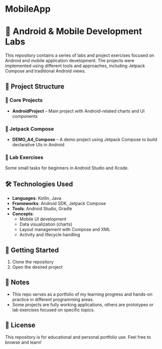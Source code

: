 # MobileApp
# 📱 Android & Mobile Development Labs

This repository contains a series of labs and project exercises focused on Android and mobile application development. The projects were implemented using different tools and approaches, including Jetpack Compose and traditional Android views.

## 📁 Project Structure

### 🔧 Core Projects

- **AndroidProject** – Main project with Android-related charts and UI components 

### 🎨 Jetpack Compose

- **DEMO_A4_Compose** – A demo project using Jetpack Compose to build declarative UIs in Android  

### 🧪 Lab Exercises
Some small tasks for beginners in Android Studio and Xcode.

## 🛠 Technologies Used

- **Languages**: Kotlin, Java
- **Frameworks**: Android SDK, Jetpack Compose
- **Tools**: Android Studio, Gradle
- **Concepts**:
  - Mobile UI development
  - Data visualization (charts)
  - Layout management with Compose and XML
  - Activity and lifecycle handling

## 🚀 Getting Started

1. Clone the repository
2. Open the desired project

## 📌 Notes

- This repo serves as a portfolio of my learning progress and hands-on practice in different programming areas.
- Some projects are fully working applications, others are prototypes or lab exercises focused on specific topics.

## 📜 License

This repository is for educational and personal portfolio use. Feel free to browse and learn!

